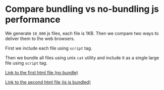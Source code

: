 # Compare bundling vs no-bundling js performance

We generate `10_000` js files, each file is 1KB. Then we compare two ways to deliver them to the web browsers.

First we include each file using `script` tag.

Then we bundle all files using unix `cat` utility and include it as a single large file using `script` tag.

[Link to the first html file (no bundle)](https://dmitry-vsl.github.io/http2-test/nobundle.html)

[Link to the second html file (js is bundled)](https://dmitry-vsl.github.io/http2-test/bundle.html)
